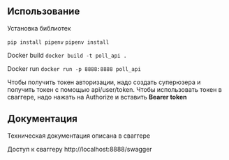 ## Использование

Установка библиотек

`pip install pipenv`
`pipenv install`

Docker build
`docker build -t poll_api .`

Docker run
`docker run -p 8888:8888 poll_api`

Чтобы получить токен авторизации, надо создать суперюзера и получить токен с помощью api/user/token.
Чтобы использовать токен в сваггере, надо нажать на Authorize и вставить **Bearer token**

## Документация


Техническая документация описана в сваггере

Доступ к сваггеру http://localhost:8888/swagger

